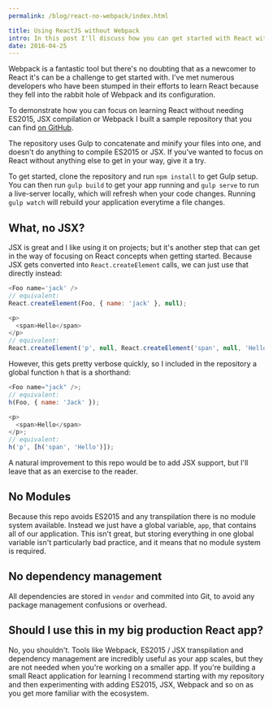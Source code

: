 ```yaml
---
permalink: /blog/react-no-webpack/index.html

title: Using ReactJS without Webpack
intro: In this post I'll discuss how you can get started with React without needing Webpack.
date: 2016-04-25
---
```


Webpack is a fantastic tool but there's no doubting that as a newcomer to React it's can be a challenge to get started with. I've met numerous developers who have been stumped in their efforts to learn React because they fell into the rabbit hole of Webpack and its configuration.

To demonstrate how you can focus on learning React without needing ES2015, JSX compilation or Webpack I built a sample repository that you can find [on GitHub](https://github.com/jackfranklin/react-no-webpack-required).

The repository uses Gulp to concatenate and minify your files into one, and doesn't do anything to compile ES2015 or JSX. If you've wanted to focus on React without anything else to get in your way, give it a try.

To get started, clone the repository and run `npm install` to get Gulp setup. You can then run `gulp build` to get your app running and `gulp serve` to run a live-server locally, which will refresh when your code changes. Running `gulp watch` will rebuild your application everytime a file changes.

## What, no JSX?

JSX is great and I like using it on projects; but it's another step that can get in the way of focusing on React concepts when getting started. Because JSX gets converted into `React.createElement` calls, we can just use that directly instead:

```js
<Foo name='jack' />
// equivalent:
React.createElement(Foo, { name: 'jack' }, null);

<p>
  <span>Hello</span>
</p>
// equivalent:
React.createElement('p', null, React.createElement('span', null, 'Hello'));
```

However, this gets pretty verbose quickly, so I included in the repository a global function `h` that is a shorthand:

```js
<Foo name="jack" />;
// equivalent:
h(Foo, { name: 'Jack' });

<p>
  <span>Hello</span>
</p>;
// equivalent:
h('p', [h('span', 'Hello')]);
```

A natural improvement to this repo would be to add JSX support, but I'll leave that as an exercise to the reader.

## No Modules

Because this repo avoids ES2015 and any transpilation there is no module system available. Instead we just have a global variable, `app`, that contains all of our application. This isn't great, but storing everything in one global variable isn't particularly bad practice, and it means that no module system is required.

## No dependency management

All dependencies are stored in `vendor` and commited into Git, to avoid any package management confusions or overhead.

## Should I use this in my big production React app?

No, you shouldn't. Tools like Webpack, ES2015 / JSX transpilation and dependency management are incredibly useful as your app scales, but they are not needed when you're working on a smaller app. If you're building a small React application for learning I recommend starting with my repository and then experimenting with adding ES2015, JSX, Webpack and so on as you get more familiar with the ecosystem.
